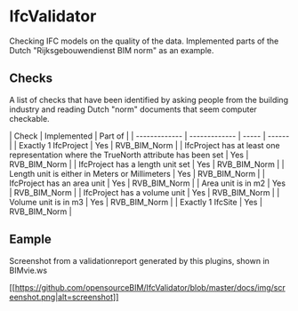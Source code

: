 IfcValidator
==========

Checking IFC models on the quality of the data.
Implemented parts of the Dutch "Rijksgebouwendienst BIM norm" as an example.

## Checks

A list of checks that have been identified by asking people from the building industry and reading Dutch "norm" documents that seem computer checkable.

| Check | Implemented | Part of |
| ------------- | ------------- | ----- | ------ | 
| Exactly 1 IfcProject | Yes | RVB_BIM_Norm |
| IfcProject has at least one representation where the TrueNorth attribute has been set | Yes | RVB_BIM_Norm |
| IfcProject has a length unit set | Yes | RVB_BIM_Norm |
| Length unit is either in Meters or Millimeters | Yes | RVB_BIM_Norm |
| IfcProject has an area unit | Yes | RVB_BIM_Norm |
| Area unit is in m2 | Yes | RVB_BIM_Norm |
| IfcProject has a volume unit | Yes | RVB_BIM_Norm |
| Volume unit is in m3 | Yes | RVB_BIM_Norm |
| Exactly 1 IfcSite | Yes | RVB_BIM_Norm |

## Eample

Screenshot from a validationreport generated by this plugins, shown in BIMvie.ws

[[https://github.com/opensourceBIM/IfcValidator/blob/master/docs/img/screenshot.png|alt=screenshot]]
